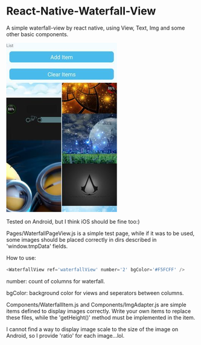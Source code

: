 # React-Native-Waterfall-View
A simple waterfall-view by react native, using View, Text, Img and some other basic components.

![image](https://github.com/baddif/React-Native-Waterfall-View/blob/master/Screenshot.jpg?raw=true)

Tested on Android, but I think iOS should be fine too:)

Pages/WaterfallPageView.js is a simple test page, while if it was to be used, some images should be placed correctly in dirs described in 'window.tmpData' fields.

How to use:
```JavaScript
<WaterfallView ref='waterfallView' number='2' bgColor='#F5FCFF' />
```
number: count of columns for waterfall. 

bgColor: background color for views and seperators between columns.

Components/WaterfallItem.js and Components/ImgAdapter.js are simple items defined to display images correctly. Write your own items to replace these files, while the 'getHeight()' method must be implemented in the item.

I cannot find a way to display image scale to the size of the image on Android, so I provide 'ratio' for each image...lol.
